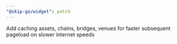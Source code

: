 ```yaml
---
"@skip-go/widget": patch
---
```


Add caching assets, chains, bridges, venues for faster subsequent pageload on slower internet speeds
